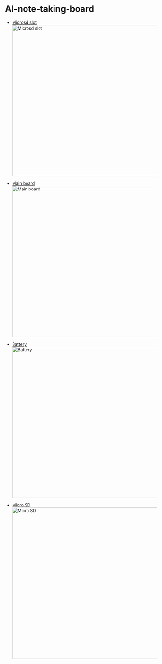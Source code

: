 # AI-note-taking-board

- [Microsd slot](https://www.digikey.com/en/products/detail/adafruit-industries-llc/254/5761230?s=N4IgTCBcDaIIIBMCGAzATgVwJYBcAEAtlgMZoD2AygCIgC6AvkA)
  <img src="![image](https://github.com/user-attachments/assets/0bcb1145-608e-4a6e-8b05-911d405c8ba0)
" alt="Microsd slot" width="500px">

- [Main board](https://www.seeedstudio.com/Seeed-XIAO-MG24-Sense-p-6248.html)
  <img src="![image](https://github.com/user-attachments/assets/3a412db5-75c9-4e27-85a0-77316762f70e)
" alt="Main board" width="500px">

- [Battery](https://www.amazon.com/EEMB-2000mAh-Battery-Rechargeable-Connector/dp/B08214DJLJ/ref=sr_1_5?crid=V8GFDJNP21YA&dib=eyJ2IjoiMSJ9.m4OjcYbtCHCc19oRXzcfA4edBLpcUeRHltaYwke5DVigGeAVILCX8SaIzPtEExMzJOa8dAjyivioFOnjUkMsjWmb0JG-pA9wCyFsXIx3ogS86r5EvJ9BV2yS04dDw81qSMyiLqCFPPUPwLDv0W9EaKiulJBFkmP8esDi2wNT2gyVozjL2GTpvue4RkQZ9YpIwSvhLqXqQoPDpfZPMsxJMxpJ2l94AdVtspNpstPNBbR4wadq002v8YdqLPnmi2kvCiggzeozluDS2su7qs7DUmwDBe6col2rYT08r1E0pqFNoY0_hCEX42JuHOe_ON4VQ8a7uhPrbjAoUFCxHWrmBWb622HEXnconqmHlbOGtOAR8twE7Ppm3fb3sJJNRZGWayQIkJBjP1OK_2VstqpWJZSjbevwPB9jedaDQ7fer24nxtmqBJFJ-1up_P2-NPfW.v-jlzdSYZtsIYxdUK4vKL0_UJhJev4wANkrLWuHEzeQ&dib_tag=se&keywords=3.7V%2Blithium%2Bbattery&qid=1734742910&sprefix=3.7v%2Blithium%2Bbattery%2Caps%2C320&sr=8-5&th=1)
  <img src="![image](https://github.com/user-attachments/assets/4464219e-2eaa-42f0-b077-da44bd0b6d6b)
" alt="Battery" width="500px">

- [Micro SD](https://www.amazon.com/SanDisk-Extreme-microSDXC-Memory-Adapter/dp/B09X7CRKRZ/ref=sr_1_3?crid=1GROQM3H7ZIAN&dib=eyJ2IjoiMSJ9.CERmNUNW4J8blZ_JtRw1SF_G8vWUPQyQes6Kd2-VOgDe5tznKVGzoDWh8m2RgOlCmnsUFKlKY9qfd-qxZsFrY_WgHSENFgmT3qj3YygdC5-R-lnzTS2kmJYPsPVzdbz1BJpV-pR-CFw6OstEA3e0wUOs1kRcPRFKUW-74N4dVHVtasShBzHjorAsc0e6DY9A7ZZwky0ZLgyvlziHsE7FVI9EjhPHgaHMtRFKr_w4OVI.O751mxC9Arrc4B0isI41A8iMnfmoQhcJMfzLf9_fJ24&dib_tag=se&keywords=micro+sd+card&qid=1734743092&sprefix=mi%2Caps%2C235&sr=8-3)
  <img src="https://via.placeholder.com/500" alt="Micro SD" width="500px">
